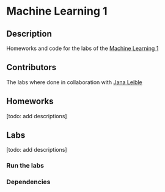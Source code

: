 # Machine Learning 1


## Description

Homeworks and code for the labs of the [Machine Learning 1](http://studiegids.uva.nl/xmlpages/page/2017-2018-en/search-course/course/31203)


## Contributors
The labs where done in collaboration with [Jana Leible](https://github.com/janaleible) 

## Homeworks
[todo: add descriptions]


## Labs
[todo: add descriptions]

### Run the labs

### Dependencies